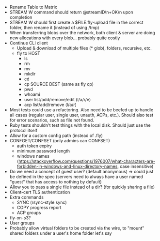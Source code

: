 - Rename Table to Matrix
- STREAM W command should return @streamID\n+OK\n upon completion
- STREAM W should first create a $FILE.fly-upload file in the correct folder, then rename it (instead of using /tmp)
- When transferring blobs over the network, both client & server are doing new allocations with every blob... probably quite costly
- Continue CLI client
    - Upload & download of multiple files (* glob), folders, recursive, etc.
    - fly to HOST
        - ls
        - rm
        - mv
        - mkdir
        - cd
        - cp SOURCE DEST (same as fly cp)
        - pwd
        - whoami
        - user list/add/remove/edit (l/a/r/e)
        - acp list/add/remove (l/a/r)
- Most tests could use a refactoring. Also need to be beefed up to handle all cases (regular user, single user, unauth, ACPs, etc.). Should also test for error scenarios, such as file not found.
- Ruby tests shouldn't test things with the local disk. Should just use the protocol itself
- Allow for a custom config path (instead of .fly)
- CONFGET/CONFSET (only admins can CONFSET)
    * auth token expiry
    * minimum password length
    * windows names (https://stackoverflow.com/questions/1976007/what-characters-are-forbidden-in-windows-and-linux-directory-names, case insensitive)
- Do we need a concept of guest user? (default anonymous)
  => could just be defined in the spec (servers need to always have a user named "guest" that has access to nothing by default)
- Allow you to pass a single file instead of a dir? (for quickly sharing a file)
- Client-cert TLS authentication
- Extra commands
    - SYNC (rsync-style sync)
    - COPY progress report
    - ACP groups
- fly-on-s3?
- User groups
- Probably allow virtual folders to be created via the wire,
to "mount" shared folders under a user's home folder let's say

